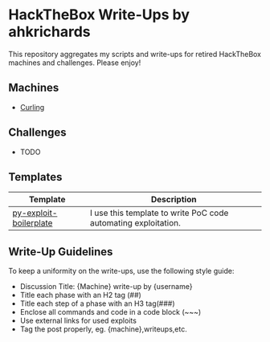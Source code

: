 # HackTheBox Write-Ups by ahkrichards

This repository aggregates my scripts and write-ups for retired HackTheBox machines and challenges. Please enjoy!

## Machines

* [Curling](https://github.com/ahkrichards/htb-curling)

## Challenges

* TODO

## Templates

| Template | Description |
|----------|-------------|
| [py-exploit-boilerplate](https://github.com/ahkrichards/py-exploit-boilerplate) | I use this template to write PoC code automating exploitation. |

## Write-Up Guidelines

To keep a uniformity on the write-ups, use the following style guide:

* Discussion Title: {Machine} write-up by {username}
* Title each phase with an H2 tag (##)
* Title each step of a phase with an H3 tag(###)
* Enclose all commands and code in a code block (~~~)
* Use external links for used exploits
* Tag the post properly, eg. {machine},writeups,etc.
